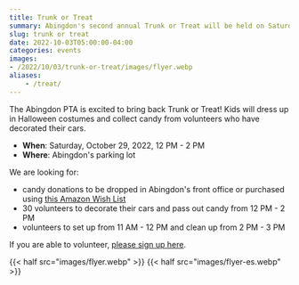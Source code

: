 ```yaml
--- 
title: Trunk or Treat
summary: Abingdon's second annual Trunk or Treat will be held on Saturday, October 29.
slug: trunk or treat
date: 2022-10-03T05:00:00-04:00
categories: events
images: 
- /2022/10/03/trunk-or-treat/images/flyer.webp
aliases:
    - /treat/
---
```


The Abingdon PTA is excited to bring back Trunk or Treat! Kids will dress up in Halloween costumes and collect candy from volunteers who have decorated their cars.

- **When**: Saturday, October 29, 2022, 12 PM - 2 PM
- **Where**: Abingdon's parking lot

We are looking for:
- candy donations to be dropped in Abingdon's front office or purchased using [this Amazon Wish List](https://www.amazon.com/registries/custom/3U3RCZEYFJUWK/guest-view)
- 30 volunteers to decorate their cars and pass out candy from 12 PM - 2 PM
- volunteers to set up from 11 AM - 12 PM and clean
up from 2 PM - 3 PM

If you are able to volunteer, [please sign up here](https://docs.google.com/forms/d/e/1FAIpQLSc7S6GrsD0I1r4YQmmdgkgZqFELB0iOFyPxdBRBnrEoMbDpuA/viewform).

{{< half src="images/flyer.webp" >}}
{{< half src="images/flyer-es.webp" >}}